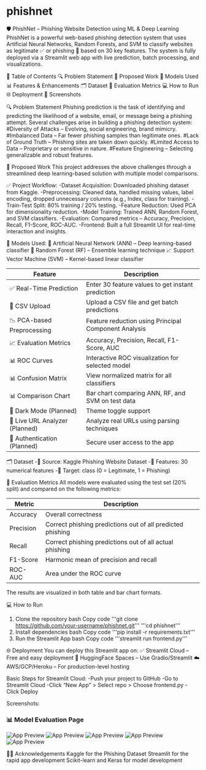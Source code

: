 # phishnet
🛡️ PhishNet – Phishing Website Detection using ML & Deep Learning
PhishNet is a powerful web-based phishing detection system that uses Artificial Neural Networks, Random Forests, and SVM to classify websites as legitimate ✅ or phishing 🚨 based on 30 key features. The system is fully deployed via a Streamlit web app with live prediction, batch processing, and visualizations.

📌 Table of Contents
🔍 Problem Statement
🚀 Proposed Work
🧠 Models Used
📊 Features & Enhancements
🗂️ Dataset
🔬 Evaluation Metrics
💻 How to Run
🌐 Deployment
📸 Screenshots

🔍 Problem Statement
Phishing prediction is the task of identifying and predicting the likelihood of a website, email, or message being a phishing attempt. Several challenges arise in building a phishing detection system:
#Diversity of Attacks – Evolving, social engineering, brand mimicry.
#Imbalanced Data – Far fewer phishing samples than legitimate ones.
#Lack of Ground Truth – Phishing sites are taken down quickly.
#Limited Access to Data – Proprietary or sensitive in nature.
#Feature Engineering – Selecting generalizable and robust features.

🚀 Proposed Work
This project addresses the above challenges through a streamlined deep learning-based solution with multiple model comparisons.

✅ Project Workflow:
-Dataset Acquisition: Downloaded phishing dataset from Kaggle.
-Preprocessing: Cleaned data, handled missing values, label encoding, dropped unnecessary  columns (e.g., Index, class for training).
-Train-Test Split: 80% training / 20% testing.
-Feature Reduction: Used PCA for dimensionality reduction.
-Model Training: Trained ANN, Random Forest, and SVM classifiers.
-Evaluation: Compared metrics – Accuracy, Precision, Recall, F1-Score, ROC-AUC.
-Frontend: Built a full Streamlit UI for real-time interaction and insights.

🧠 Models Used:
🤖 Artificial Neural Network (ANN) – Deep learning-based classifier
🌲 Random Forest (RF) – Ensemble learning technique
📈 Support Vector Machine (SVM) – Kernel-based linear classifier

| Feature                     | Description                                        |
|----------------------------|----------------------------------------------------|
| ✅ Real-Time Prediction     | Enter 30 feature values to get instant prediction |
| 📂 CSV Upload              | Upload a CSV file and get batch predictions       |
| 📉 PCA-based Preprocessing | Feature reduction using Principal Component Analysis |
| 📈 Evaluation Metrics      | Accuracy, Precision, Recall, F1-Score, AUC        |
| 📊 ROC Curves              | Interactive ROC visualization for selected model  |
| 📊 Confusion Matrix        | View normalized matrix for all classifiers        |
| 📊 Comparison Chart        | Bar chart comparing ANN, RF, and SVM on test data |
| 🌙 Dark Mode (Planned)     | Theme toggle support                              |
| 🔎 Live URL Analyzer (Planned) | Analyze real URLs using parsing techniques   |
| 🔐 Authentication (Planned) | Secure user access to the app                   |


🗂️ Dataset
-📁 Source: Kaggle Phishing Website Dataset
-🔢 Features: 30 numerical features
-🎯 Target: class (0 = Legitimate, 1 = Phishing)

🔬 Evaluation Metrics
All models were evaluated using the test set (20% split) and compared on the following metrics:

| Metric     | Description                                                  |
|------------|--------------------------------------------------------------|
| Accuracy   | Overall correctness                                          |
| Precision  | Correct phishing predictions out of all predicted phishing  |
| Recall     | Correct phishing predictions out of all actual phishing     |
| F1-Score   | Harmonic mean of precision and recall                        |
| ROC-AUC    | Area under the ROC curve                                     |


The results are visualized in both table and bar chart formats.

💻 How to Run
1. Clone the repository
bash
Copy code
'''git clone https://github.com/your-username/phishnet.git'''
'''cd phishnet'''
2. Install dependencies
bash
Copy code
'''pip install -r requirements.txt'''
3. Run the Streamlit App
bash
Copy code
'''streamlit run frontend.py'''

🌐 Deployment
You can deploy this Streamlit app on:
✅ Streamlit Cloud – Free and easy deployment
🔁 HuggingFace Spaces – Use Gradio/Streamlit
☁️ AWS/GCP/Heroku – For production-level hosting

Basic Steps for Streamlit Cloud:
-Push your project to GitHub
-Go to Streamlit Cloud
-Click “New App” > Select repo > Choose frontend.py
-Click Deploy

Screenshots:
### 📊 Model Evaluation Page
![App Preview](https://github.com/Ashiii10/phishnet/blob/main/Screenshot%202025-07-10%20013123.png)
![App Preview](https://github.com/Ashiii10/phishnet/blob/main/Screenshot%202025-07-10%20013227.png)
![App Preview](https://github.com/Ashiii10/phishnet/blob/main/Screenshot%202025-07-10%20013251.png)
![App Preview](https://github.com/Ashiii10/phishnet/blob/main/Screenshot%202025-07-10%20013310.png)
![App Preview](https://github.com/Ashiii10/phishnet/blob/main/Screenshot%202025-07-10%20013331.png)
























🙋‍♂️ Acknowledgements
Kaggle for the Phishing Dataset
Streamlit for the rapid app development
Scikit-learn and Keras for model development

